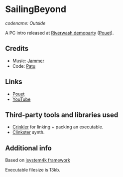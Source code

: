 # SailingBeyond

*codename: Outside*

A PC intro released at [Riverwash demoparty](https://riverwash.org/pl) ([Pouet](https://www.pouet.net/party.php?which=1363&when=2018)).



## Credits

- Music: [Jammer](https://soundcloud.com/jammerc64)
- Code: [Patu](https://github.com/patuwwy)

## Links

- [Pouet](url=https://www.pouet.net/prod.php?which=77899)
- [YouTube](https://www.youtube.com/watch?v=oITx9xMrAcM)

## Third-party tools and libraries used
* [Crinkler](http://crinkler.net) for linking + packing an executable.
* [Clinkster](https://www.pouet.net/prod.php?which=61592) synth.

## Additional info

Based on [isystem4k framework](http://www.iquilezles.org/code/isystem1k4k/isystem1k4k.htm)

Executable filesize is 13kb.